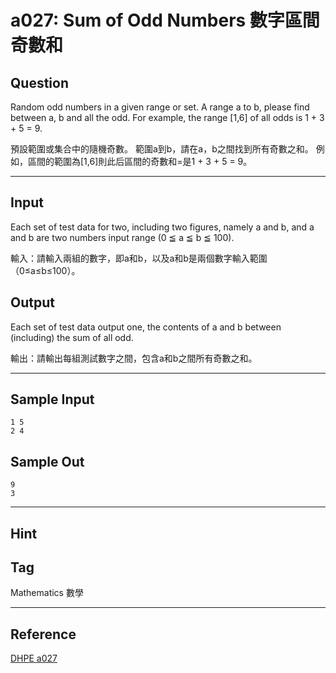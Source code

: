 # a027: Sum of Odd Numbers 數字區間奇數和

## Question
Random odd numbers in a given range or set. A range a to b, please find between a, b and all the odd. For example, the range [1,6] of all odds is 1 + 3 + 5 = 9.

預設範圍或集合中的隨機奇數。 範圍a到b，請在a，b之間找到所有奇數之和。 例如，區間的範圍為[1,6]則此后區間的奇數和=是1 + 3 + 5 = 9。

---

## Input
Each set of test data for two, including two figures, namely a and b, and a and b are two numbers input range (0 ≦ a ≦ b ≦ 100).

輸入：請輸入兩組的數字，即a和b，以及a和b是兩個數字輸入範圍（0≤a≤b≤100）。

## Output
Each set of test data output one, the contents of a and b between (including) the sum of all odd.

輸出：請輸出每組測試數字之間，包含a和b之間所有奇數之和。

---

## Sample Input
```
1 5
2 4
```

## Sample Out
```
9
3
```

---

## Hint

## Tag
Mathematics 數學

---
## Reference
[DHPE a027](http://134.208.12.72/ShowProblem?problemid=a027)